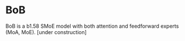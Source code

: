 # BoB

BoB is a b1.58 SMoE model with both attention and feedforward experts (MoA, MoE). [under construction]
